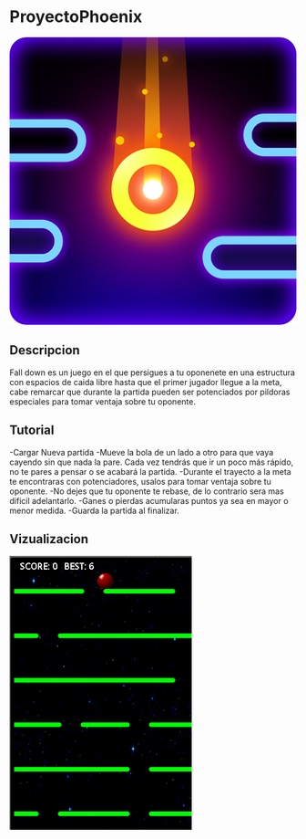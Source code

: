 # ProyectoPhoenix
![](/images/Fall%20down%202.0.png)
## Descripcion
Fall down es un juego en el que persigues a tu oponenete en una estructura con espacios de caida libre hasta que el primer jugador llegue a la meta, cabe remarcar que durante la partida pueden ser potenciados por pildoras especiales para tomar ventaja sobre tu oponente.

## Tutorial 
-Cargar Nueva partida
-Mueve la bola de un lado a otro para que vaya cayendo sin que nada la pare. Cada vez tendrás que ir un poco más rápido, no te pares a pensar o se acabará la partida.
-Durante el trayecto a la meta te encontraras con potenciadores, usalos para tomar ventaja sobre tu oponente.
-No dejes que tu oponente te rebase, de lo contrario sera mas dificil adelantarlo.
-Ganes o pierdas acumularas puntos ya sea en mayor o menor medida.
-Guarda la partida al finalizar.

## Vizualizacion 
![](/images/Fall%20down.png)
